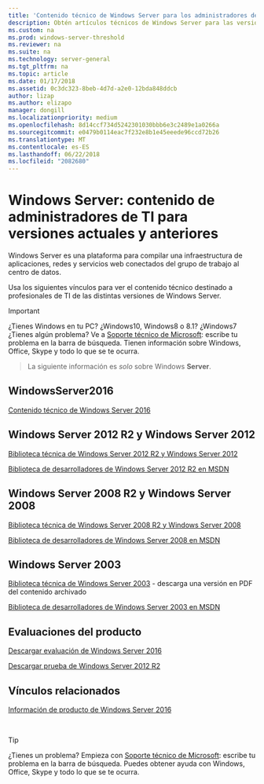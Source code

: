 ```yaml
---
title: 'Contenido técnico de Windows Server para los administradores de TI: Windows Server'
description: Obtén artículos técnicos de Windows Server para las versiones actuales y anteriores, además de evaluaciones de productos para profesionales de TI.
ms.custom: na
ms.prod: windows-server-threshold
ms.reviewer: na
ms.suite: na
ms.technology: server-general
ms.tgt_pltfrm: na
ms.topic: article
ms.date: 01/17/2018
ms.assetid: 0c3dc323-8beb-4d7d-a2e0-12bda848ddcb
author: lizap
ms.author: elizapo
manager: dongill
ms.localizationpriority: medium
ms.openlocfilehash: 8d14ccf734d5242301030bbb6e3c2489e1a0266a
ms.sourcegitcommit: e0479b0114eac7f232e8b1e45eeede96ccd72b26
ms.translationtype: MT
ms.contentlocale: es-ES
ms.lasthandoff: 06/22/2018
ms.locfileid: "2082680"
---
```

# <a name="windows-server---it-administrator-content-for-current-and-previous-releases"></a>Windows Server: contenido de administradores de TI para versiones actuales y anteriores

Windows Server es una plataforma para compilar una infraestructura de aplicaciones, redes y servicios web conectados del grupo de trabajo al centro de datos.

Usa los siguientes vínculos para ver el contenido técnico destinado a profesionales de TI de las distintas versiones de Windows Server.

> [!IMPORTANT]
> ¿Tienes Windows en tu PC? ¿Windows10, Windows8 o 8.1? ¿Windows7 ¿Tienes algún problema? Ve a [Soporte técnico de Microsoft](https://support.microsoft.com): escribe tu problema en la barra de búsqueda. Tienen información sobre Windows, Office, Skype y todo lo que se te ocurra. 

> La siguiente información es *solo* sobre Windows **Server**.

## <a name="windows-server-2016"></a>WindowsServer2016

[Contenido técnico de Windows Server 2016](windows-server-2016.md)

## <a name="windows-server-2012-r2-and-windows-server-2012"></a>Windows Server 2012 R2 y Windows Server 2012

[Biblioteca técnica de Windows Server 2012 R2 y Windows Server 2012](/previous-versions/windows/it-pro/windows-server-2012-R2-and-2012/) 

[Biblioteca de desarrolladores de Windows Server 2012 R2 en MSDN](https://msdn.microsoft.com/library/dn609939(v=vs.85).aspx) 

## <a name="windows-server-2008-r2-and-windows-server-2008"></a>Windows Server 2008 R2 y Windows Server 2008

[Biblioteca técnica de Windows Server 2008 R2 y Windows Server 2008](/previous-versions/windows/it-pro/windows-server-2008-R2-and-2008)
 
[Biblioteca de desarrolladores de Windows Server 2008 en MSDN](https://msdn.microsoft.com/library/hh738539.aspx) 

## <a name="windows-server-2003"></a>Windows Server 2003

[Biblioteca técnica de Windows Server 2003](https://www.microsoft.com/download/details.aspx?id=53314) - descarga una versión en PDF del contenido archivado

[Biblioteca de desarrolladores de Windows Server 2003 en MSDN](https://msdn.microsoft.com/library/dn792549.aspx)


## <a name="product-evaluations"></a>Evaluaciones del producto

[Descargar evaluación de Windows Server 2016](https://www.microsoft.com/evalcenter/evaluate-windows-server-2016?i=1) 

[Descargar prueba de Windows Server 2012 R2](https://www.microsoft.com/evalcenter/evaluate-windows-server-2012-r2) 


## <a name="related-links"></a>Vínculos relacionados
[Información de producto de Windows Server 2016](https://www.microsoft.com/cloud-platform/windows-server) 

<br>

> [!TIP]
> ¿Tienes un problema? Empieza con [Soporte técnico de Microsoft](https://support.microsoft.com): escribe tu problema en la barra de búsqueda. Puedes obtener ayuda con Windows, Office, Skype y todo lo que se te ocurra. 

